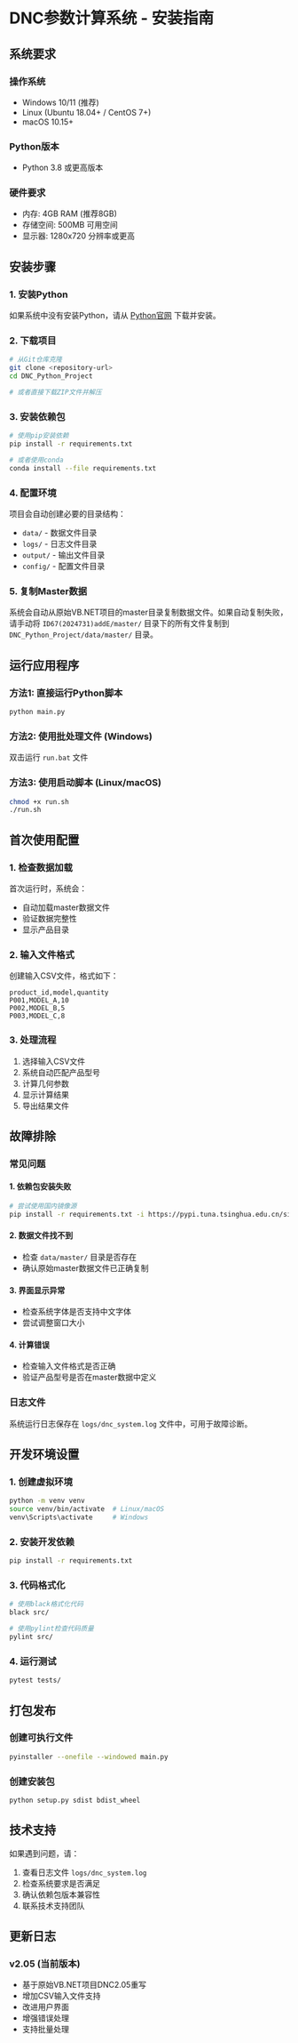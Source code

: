 # DNC参数计算系统 - 安装指南

## 系统要求

### 操作系统
- Windows 10/11 (推荐)
- Linux (Ubuntu 18.04+ / CentOS 7+)
- macOS 10.15+

### Python版本
- Python 3.8 或更高版本

### 硬件要求
- 内存: 4GB RAM (推荐8GB)
- 存储空间: 500MB 可用空间
- 显示器: 1280x720 分辨率或更高

## 安装步骤

### 1. 安装Python
如果系统中没有安装Python，请从 [Python官网](https://www.python.org/downloads/) 下载并安装。

### 2. 下载项目
```bash
# 从Git仓库克隆
git clone <repository-url>
cd DNC_Python_Project

# 或者直接下载ZIP文件并解压
```

### 3. 安装依赖包
```bash
# 使用pip安装依赖
pip install -r requirements.txt

# 或者使用conda
conda install --file requirements.txt
```

### 4. 配置环境
项目会自动创建必要的目录结构：
- `data/` - 数据文件目录
- `logs/` - 日志文件目录  
- `output/` - 输出文件目录
- `config/` - 配置文件目录

### 5. 复制Master数据
系统会自动从原始VB.NET项目的master目录复制数据文件。如果自动复制失败，请手动将 `ID67(2024731)addE/master/` 目录下的所有文件复制到 `DNC_Python_Project/data/master/` 目录。

## 运行应用程序

### 方法1: 直接运行Python脚本
```bash
python main.py
```

### 方法2: 使用批处理文件 (Windows)
双击运行 `run.bat` 文件

### 方法3: 使用启动脚本 (Linux/macOS)
```bash
chmod +x run.sh
./run.sh
```

## 首次使用配置

### 1. 检查数据加载
首次运行时，系统会：
- 自动加载master数据文件
- 验证数据完整性
- 显示产品目录

### 2. 输入文件格式
创建输入CSV文件，格式如下：
```csv
product_id,model,quantity
P001,MODEL_A,10
P002,MODEL_B,5
P003,MODEL_C,8
```

### 3. 处理流程
1. 选择输入CSV文件
2. 系统自动匹配产品型号
3. 计算几何参数
4. 显示计算结果
5. 导出结果文件

## 故障排除

### 常见问题

#### 1. 依赖包安装失败
```bash
# 尝试使用国内镜像源
pip install -r requirements.txt -i https://pypi.tuna.tsinghua.edu.cn/simple
```

#### 2. 数据文件找不到
- 检查 `data/master/` 目录是否存在
- 确认原始master数据文件已正确复制

#### 3. 界面显示异常
- 检查系统字体是否支持中文字体
- 尝试调整窗口大小

#### 4. 计算错误
- 检查输入文件格式是否正确
- 验证产品型号是否在master数据中定义

### 日志文件
系统运行日志保存在 `logs/dnc_system.log` 文件中，可用于故障诊断。

## 开发环境设置

### 1. 创建虚拟环境
```bash
python -m venv venv
source venv/bin/activate  # Linux/macOS
venv\Scripts\activate     # Windows
```

### 2. 安装开发依赖
```bash
pip install -r requirements.txt
```

### 3. 代码格式化
```bash
# 使用black格式化代码
black src/

# 使用pylint检查代码质量
pylint src/
```

### 4. 运行测试
```bash
pytest tests/
```

## 打包发布

### 创建可执行文件
```bash
pyinstaller --onefile --windowed main.py
```

### 创建安装包
```bash
python setup.py sdist bdist_wheel
```

## 技术支持

如果遇到问题，请：
1. 查看日志文件 `logs/dnc_system.log`
2. 检查系统要求是否满足
3. 确认依赖包版本兼容性
4. 联系技术支持团队

## 更新日志

### v2.05 (当前版本)
- 基于原始VB.NET项目DNC2.05重写
- 增加CSV输入文件支持
- 改进用户界面
- 增强错误处理
- 支持批量处理
